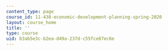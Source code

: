 ```yaml
---
content_type: page
course_id: 11-438-economic-development-planning-spring-2020
layout: course_home
title: ''
type: course
uid: b3ab5e3c-b2ea-d49a-237d-c55fce87ec6e
---
```

